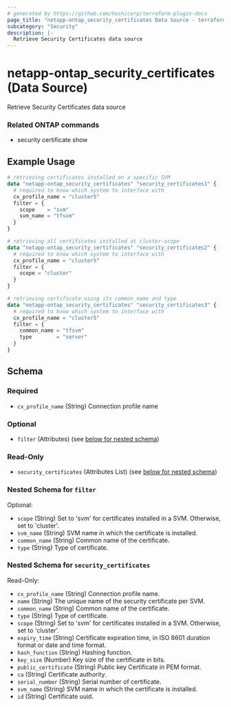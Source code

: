 ```yaml
---
# generated by https://github.com/hashicorp/terraform-plugin-docs
page_title: "netapp-ontap_security_certificates Data Source - terraform-provider-netapp-ontap"
subcategory: "Security"
description: |-
  Retrieve Security Certificates data source
---
```


# netapp-ontap_security_certificates (Data Source)

Retrieve Security Certificates data source

### Related ONTAP commands
* security certificate show

## Example Usage

```terraform
# retrieving certificates installed on a specific SVM
data "netapp-ontap_security_certificates" "security_certificates1" {
  # required to know which system to interface with
  cx_profile_name = "cluster5"
  filter = {
    scope    = "svm"
    svm_name = "tfsvm"
  }
}

# retrieving all certificates installed at cluster-scope
data "netapp-ontap_security_certificates" "security_certificates2" {
  # required to know which system to interface with
  cx_profile_name = "cluster5"
  filter = {
    scope = "cluster"
  }
}

# retrieving certificate using its common_name and type
data "netapp-ontap_security_certificates" "security_certificates3" {
  # required to know which system to interface with
  cx_profile_name = "cluster5"
  filter = {
    common_name = "tfsvm"
    type        = "server"
  }
}
```

<!-- schema generated by tfplugindocs -->
## Schema

### Required

- `cx_profile_name` (String) Connection profile name

### Optional

- `filter` (Attributes) (see [below for nested schema](#nestedatt--filter))

### Read-Only

- `security_certificates` (Attributes List) (see [below for nested schema](#nestedatt--security_certificates))

<a id="nestedatt--filter"></a>
### Nested Schema for `filter`

Optional:

- `scope` (String) Set to 'svm' for certificates installed in a SVM. Otherwise, set to 'cluster'.
- `svm_name` (String) SVM name in which the certificate is installed.
- `common_name` (String) Common name of the certificate.
- `type` (String) Type of certificate.


<a id="nestedatt--security_certificates"></a>
### Nested Schema for `security_certificates`

Read-Only:

- `cx_profile_name` (String) Connection profile name.
- `name` (String) The unique name of the security certificate per SVM.
- `common_name` (String) Common name of the certificate.
- `type` (String) Type of certificate.
- `scope` (String) Set to 'svm' for certificates installed in a SVM. Otherwise, set to 'cluster'.
- `expiry_time` (String) Certificate expiration time, in ISO 8601 duration format or date and time format.
- `hash_function` (String) Hashing function.
- `key_size` (Number) Key size of the certificate in bits.
- `public_certificate` (String) Public key Certificate in PEM format.
- `ca` (String) Certificate authority.
- `serial_number` (String) Serial number of certificate.
- `svm_name` (String) SVM name in which the certificate is installed.
- `id` (String) Certificate uuid.
